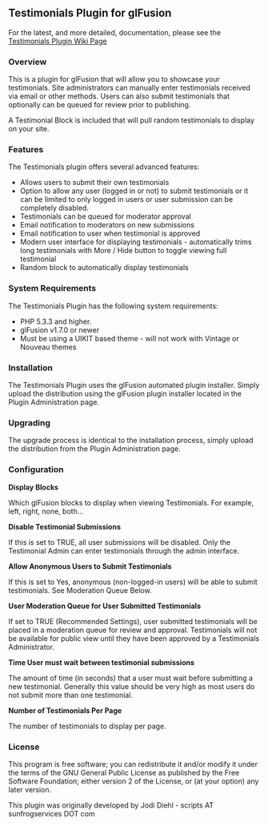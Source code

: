 ## Testimonials Plugin for glFusion

For the latest, and more detailed, documentation, please see the [Testimonials Plugin Wiki Page](https://www.glfusion.org/wiki/glfusion:plugins:testimonials:start)

### Overview

This is a plugin for glFusion that will allow you to showcase your testimonials.
Site administrators can manually enter testimonials received via email or other
methods. Users can also submit testimonials that optionally can be queued for
review prior to publishing.

A Testimonial Block is included that will pull random testimonials to display
on your site.

### Features

The Testimonials plugin offers several advanced features:

 * Allows users to submit their own testimonials
 * Option to allow any user (logged in or not) to submit testimonials or it can be limited to only logged in users or user submission can be completely disabled.
 * Testimonials can be queued for moderator approval
 * Email notification to moderators on new submissions
 * Email notification to user when testimonial is approved
 * Modern user interface for displaying testimonials - automatically trims long testimonials with More / Hide button to toggle viewing full testimonial
* Random block to automatically display testimonials

### System Requirements

The Testimonials Plugin has the following system requirements:

* PHP 5.3.3 and higher.
* glFusion v1.7.0 or newer
* Must be using a UIKIT based theme - will not work with Vintage or Nouveau themes

### Installation

The Testimonials Plugin uses the glFusion automated plugin installer. Simply upload the distribution using the glFusion plugin installer located in the Plugin Administration page.

### Upgrading

The upgrade process is identical to the installation process, simply upload the distribution from the Plugin Administration page.

### Configuration

**Display Blocks**

Which glFusion blocks to display when viewing Testimonials. For example, left, right, none, both...

**Disable Testimonial Submissions**

If this is set to TRUE, all user submissions will be disabled. Only the Testimonial Admin can enter testimonials through the admin interface.

**Allow Anonymous Users to Submit Testimonials**

If this is set to Yes, anonymous (non-logged-in users) will be able to submit testimonials. See Moderation Queue Below.

**User Moderation Queue for User Submitted Testimonials**

If set to TRUE (Recommended Settings), user submitted testimonials will be placed in a moderation queue for review and approval. Testimonials will not be available for public view until they have been approved by a Testimonials Administrator.

**Time User must wait between testimonial submissions**

The amount of time (in seconds) that a user must wait before submitting a new testimonial. Generally this value should be very high as most users do not submit more than one testimonial.

**Number of Testimonials Per Page**

The number of testimonials to display per page.

### License

This program is free software; you can redistribute it and/or modify it under
the terms of the GNU General Public License as published by the Free Software
Foundation; either version 2 of the License, or (at your option) any later
version.

This plugin was originally developed by Jodi Diehl - scripts AT sunfrogservices DOT com

